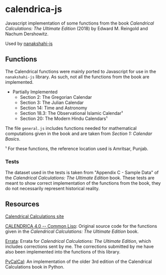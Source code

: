 # calendrica-js

Javascript implementation of some functions from the book *Calendrical Calculations: The Ultimate Edition* (2018) by Edward M. Reingold and Nachum Dershowitz.

Used by [nanakshahi-js](https://github.com/Sarabveer/nanakshahi-js)

## Functions

The Calendrical functions were mainly ported to Javascript for use in the `nanakshahi-js` library. As such, not all the functions from the book are implemented.

- Partially Implemented
  - Section 2: The Gregorian Calendar
  - Section 3: The Julian Calendar
  - Section 14: Time and Astronomy
  - Section 18.3: The Observational Islamic Calendar¹
  - Section 20: The Modern Hindu Calendars¹

The file `general.js` includes functions needed for mathematical computations given in the book and are taken from *Section 1: Calendar Basics*.

¹ For these functions, the reference location used is Amritsar, Punjab.

### Tests

The dataset used in the tests is taken from "Appendix C - Sample Data" of the *Calendrical Calculations: The Ultimate Edition* book. These tests are meant to show correct implementation of the functions from the book, they do not necessarily represent historical reality.

## Resources

[Calendrical Calculations site](https://www.cs.tau.ac.il/~nachum/calendar-book/index.shtml)

[CALENDRICA 4.0 -- Common Lisp](https://www.cambridge.org/download_file/972862): Original source code for the functions given in the *Calendrical Calculations: The Ultimate Edition* book.

[Errata](https://www.cs.tau.ac.il/~nachum/calendar-book/fourth-edition/errors.pdf): Errata for *Calendrical Calculations: The Ultimate Edition*, which includes corrections sent by me. The corrections submitted by me have also been implemented into the functions of this library.

[PyCalCal](https://github.com/espinielli/pycalcal): An implementation of the older 3rd edition of the Calendrical Calculations book in Python.
